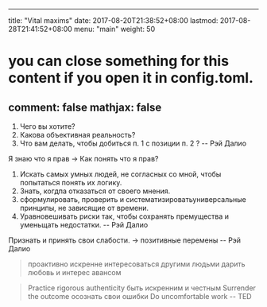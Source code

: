 

---
title: "Vital maxims"
date: 2017-08-20T21:38:52+08:00
lastmod: 2017-08-28T21:41:52+08:00
menu: "main"
weight: 50

# you can close something for this content if you open it in config.toml.
comment: false
mathjax: false
---


1. Чего вы хотите?
2. Какова объективная реальность?
3. Что вам делать, чтобы добиться п. 1 с позиции п. 2 ?
-- Рэй Далио


Я знаю что я прав -> Как понять что я прав? 

1. Искать самых умных людей, не согласных со мной, чтобы попытаться понять их логику.
2. Знать, когдпа отказаться от своего мнения.
3. сформулировать, проверить и систематизироватьуниверсальные принципы, не зависящие от времени.
4. Уравновешивать риски так, чтобы сохранять премущества и уменьщать недостатки.
-- Рэй Далио

Признать и принять свои слабости. -> позитивные перемены
-- Рэй Далио


> проактивно искренне интересоваться другими людьми дарить любовь и интерес авансом


> Practice rigorous authenticity быть искренним и честным 
> Surrender the outcome осознать свои ошибки 
> Do uncomfortable work 
-- TED